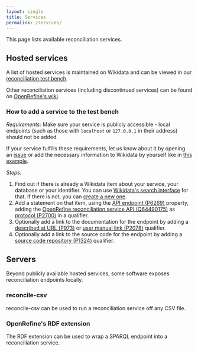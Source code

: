 ```yaml
---
layout: single
title: Services
permalink: /services/
---
```


This page lists available reconciliation services.

## Hosted services

A list of hosted services is maintained on Wikidata and can be viewed
in our [reconciliation test bench](https://reconciliation-api.github.io/testbench/).

Other reconciliation services (including discontinued services) can be found on [OpenRefine's wiki](https://github.com/OpenRefine/OpenRefine/wiki/Reconcilable-Data-Sources).

### How to add a service to the test bench

*Requirements:* Make sure your service is publicly accessible - local endpoints (such as those with `localhost` or `127.0.0.1` in their address) should not be added.

If your service fulfills these requirements, let us know about it by opening an [issue](https://github.com/reconciliation-api/census/issues) or add the necessary information to Wikidata by yourself like in [this example](https://www.wikidata.org/wiki/Q922063#P6269).

*Steps:*
1. Find out if there is already a Wikidata item about your service, your database or your identifier. You can use [Wikidata's search interface](https://www.wikidata.org/wiki/Special:Search?ns0=1) for that. If there is not, you can [create a new one](https://www.wikidata.org/wiki/Special:NewItem).
1. Add a statement on that item, using the [API endpoint (P6269)](https://www.wikidata.org/wiki/Property:P6269) property, adding the [OpenRefine reconciliation service API (Q64490175)](https://www.wikidata.org/wiki/Q64490175) as [protocol (P2700)](https://www.wikidata.org/wiki/Property:P2700) in a qualifier.
1. Optionally add a link to the documentation for the endpoint by adding a [described at URL (P973)](https://www.wikidata.org/wiki/Property:P973) or [user manual link (P2078)](https://www.wikidata.org/wiki/Property:P2078) qualifier.
1. Optionally add a link to the source code for the endpoint by adding a [source code repository (P1324)](https://www.wikidata.org/wiki/Property:P1324) qualifier.

## Servers

Beyond publicly available hosted services, some software exposes reconciliation endpoints locally.

### reconcile-csv

reconcile-csv can be used to run a reconciliation service off any CSV file.

### OpenRefine's RDF extension

The RDF extension can be used to wrap a SPARQL endpoint into a reconciliation service.

